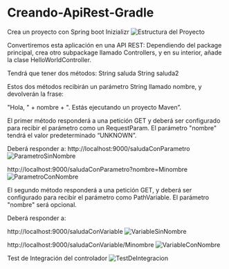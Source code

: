 # Creando-ApiRest-Gradle

Crea un proyecto con Spring boot Inizializr
![Estructura del Proyecto](https://github.com/Luiso-o/Creando-ApiRest-Gradle/assets/128043647/c3e07010-9cdb-437a-b543-af717ba6e4eb)

Convertiremos esta aplicación en una API REST: Dependiendo del package principal, crea otro subpackage llamado Controllers, y en su interior, añade la clase HelloWorldController.

Tendrá que tener dos métodos: String saluda String saluda2

Estos dos métodos recibirán un parámetro String llamado nombre, y devolverán la frase:

"Hola, " + nombre + ". Estás ejecutando un proyecto Maven”.

El primer método responderá a una petición GET y deberá ser configurado para recibir el parámetro como un RequestParam. El parámetro "nombre" tendrá el valor predeterminado “UNKNOWN”.

Deberá responder a:
http://localhost:9000/saludaConParametro
![ParametroSinNombre](https://github.com/Luiso-o/Creando-ApiRest-Gradle/assets/128043647/ead98558-73b8-4ed1-9d46-52b3bd4f4ca9)

http://localhost:9000/saludaConParametro?nombre=Minombre
![ParametroConNombre](https://github.com/Luiso-o/Creando-ApiRest-Gradle/assets/128043647/d8dba67b-1cd0-4dbf-a2bb-eb89ce57fc4d)

El segundo método responderá a una petición GET, y deberá ser configurado para recibir el parámetro como PathVariable. El parámetro "nombre" será opcional.

Deberá responder a:

http://localhost:9000/saludaConVariable
![VariableSinNombre](https://github.com/Luiso-o/Creando-ApiRest-Gradle/assets/128043647/c52b7d97-6edf-464c-a7a1-fe72f3b0507a)

http://localhost:9000/saludaConVariable/Minombre
![VariableConNombre](https://github.com/Luiso-o/Creando-ApiRest-Gradle/assets/128043647/9b230ba6-8591-4fa3-a8d3-854aea2d37ac)

Test de Integración del controlador
![TestDeIntegracion](https://github.com/Luiso-o/Creando-ApiRest-Gradle/assets/128043647/d9f0ea27-76b9-42d6-a31e-c9a4613a6a58)

